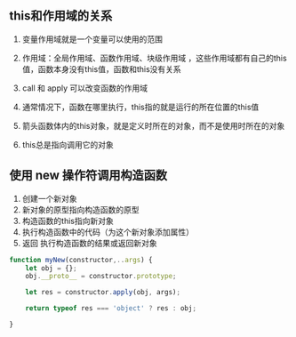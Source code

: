 ## this和作用域的关系

1. 变量作用域就是一个变量可以使用的范围

2. 作用域：全局作用域、函数作用域、块级作用域 ，这些作用域都有自己的this值，函数本身没有this值，函数和this没有关系

3. call 和 apply 可以改变函数的作用域

4. 通常情况下，函数在哪里执行，this指的就是运行的所在位置的this值

5. 箭头函数体内的this对象，就是定义时所在的对象，而不是使用时所在的对象

6. this总是指向调用它的对象




## 使用 new 操作符调用构造函数

1. 创建一个新对象
2. 新对象的原型指向构造函数的原型
3. 构造函数的this指向新对象
4. 执行构造函数中的代码（为这个新对象添加属性）
5. 返回 执行构造函数的结果或返回新对象

```javascript
function myNew(constructor,..args) {
    let obj = {};
    obj.__proto__ = constructor.prototype;

    let res = constructor.apply(obj, args);

    return typeof res === 'object' ? res : obj;

}
```